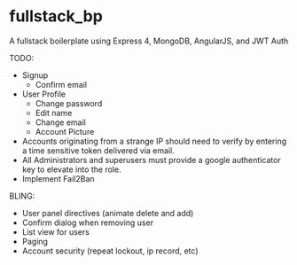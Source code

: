 fullstack_bp
============

A fullstack boilerplate using Express 4, MongoDB, AngularJS, and JWT Auth


TODO:
* Signup
  - Confirm email
* User Profile
  - Change password
  - Edit name
  - Change email
  - Account Picture
* Accounts originating from a strange IP should need to verify by entering a time sensitive token
delivered via email.
* All Administrators and superusers must provide a google authenticator key to elevate into the role.  
* Implement Fail2Ban

BLING:
  * User panel directives (animate delete and add)
  * Confirm dialog when removing user
  * List view for users
  * Paging
  * Account security (repeat lockout, ip record, etc)